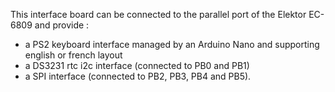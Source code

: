 This interface board can be connected to the parallel port of the Elektor EC-6809 and provide :
- a PS2 keyboard interface managed by an Arduino Nano and supporting english or french layout
- a DS3231 rtc i2c interface (connected to PB0 and PB1)
- a SPI interface (connected to PB2, PB3, PB4 and PB5).
